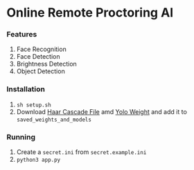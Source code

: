 # Online Remote Proctoring AI

### Features

1. Face Recognition
2. Face Detection
3. Brightness Detection
4. Object Detection

### Installation

1. `sh setup.sh`
2. Download [Haar Cascade File](https://github.com/opencv/opencv/blob/master/data/haarcascades/haarcascade_frontalface_default.xml) amd [Yolo Weight](https://github.com/OlafenwaMoses/ImageAI/releases/download/1.0/yolo.h5) and add it to `saved_weights_and_models`

### Running

1. Create a `secret.ini` from `secret.example.ini`
2. `python3 app.py`
